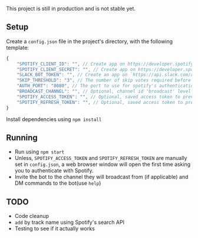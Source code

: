This project is still in production and is not stable yet.

## Setup

Create a `config.json` file in the project's directory, with the following template:

```js
{
    "SPOTIFY_CLIENT_ID": "", // Create app on https://developer.spotify.com and retieve from dashboard
    "SPOTIFY_CLIENT_SECRET": "", // Create app on https://developer.spotify.com and retieve from dashboard
    "SLACK_BOT_TOKEN": "", // Create an app on `https://api.slack.com/apps/`, include a bot user, add to your workplace and retrieve the `Bot User OAuth Access Token` under `OAuth & Permissions`
    "SKIP_THRESHOLD": "3", // The number of skip votes required before a song is skipped
    "AUTH_PORT": "8080", // The port to use for spotify's authentication flow. Ensure the URL http://localhost:AUTH_PORT/callback is whitelisted on your spotify app
    "BROADCAST_CHANNEL": "", // Optional, channel id 'broadcast' level messages are sent to, otherwise they are DM'd to the command sender
    "SPOTIFY_ACCESS_TOKEN": "", // Optional, saved access token to prevent the need to authenticate through a browser
    "SPOTIFY_REFRESH_TOKEN": "", // Optional, saved access token to prevent the need to authenticate through a browser
}
```

Install dependencies using `npm install`

## Running

-   Run using `npm start`
-   Unless, `SPOTIFY_ACCESS_TOKEN` and `SPOTIFY_REFRESH_TOKEN` are manually set in `config.json`, a web browser window will open the first time asking you to authenticate with Spotify.
-   Invite the bot to the channel they will broadcast from (if applicable) and DM commands to the bot(use `help`)

## TODO

-   Code cleanup
-   `add` by track name using Spotify's search API
-   Testing to see if it actually works
